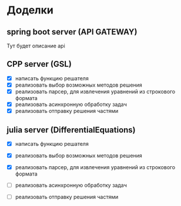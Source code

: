 # Доделки

## spring boot server (API GATEWAY)

Тут будет описание api 

## CPP server (GSL)
- [X] написать функцию решателя
- [X] реализовать выбор возможных методов решения
- [X] реализовать парсер, для извлечения уравнений из строкового формата 
- [X] реализовать асинхронную обработку задач
- [X] реализовать отправку решения частями

## julia server (DifferentialEquations)
- [X] написать функцию решателя
- [X] реализовать выбор возможных методов решения
- [X] реализовать парсер, для извлечения уравнений из строкового формата 
- [ ] реализовать асинхронную обработку задач
- [ ] реализовать отправку решения частями

